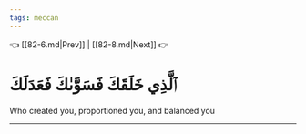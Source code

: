 ```yaml
---
tags: meccan
---
```


👈 [[82-6.md|Prev]] | [[82-8.md|Next]] 👉

# ٱلَّذِي خَلَقَكَ فَسَوَّىٰكَ فَعَدَلَكَ

Who created you, proportioned you, and balanced you

---

